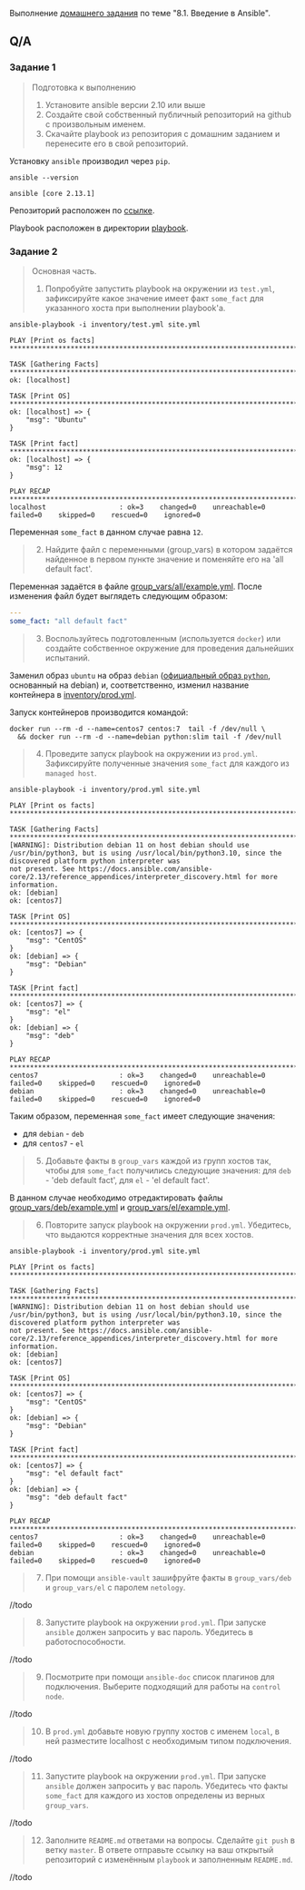 Выполнение [домашнего задания](https://github.com/netology-code/mnt-homeworks/blob/MNT-13/08-ansible-01-base/README.md)
по теме "8.1. Введение в Ansible".

## Q/A

### Задание 1

> Подготовка к выполнению
> 1. Установите ansible версии 2.10 или выше
> 2. Создайте свой собственный публичный репозиторий на github с произвольным именем.
> 3. Скачайте playbook из репозитория с домашним заданием и перенесите его в свой репозиторий.

Установку `ansible` производил через `pip`.

```shell
ansible --version
```

```text
ansible [core 2.13.1]
```

Репозиторий расположен по [ссылке](https://github.com/Dannecron/netology-devops). 

Playbook расположен в директории [playbook](./playbook).

### Задание 2

> Основная часть.
> 1. Попробуйте запустить playbook на окружении из `test.yml`, зафиксируйте какое значение имеет факт `some_fact` для указанного хоста при выполнении playbook'a.

```shell
ansible-playbook -i inventory/test.yml site.yml
```

```text
PLAY [Print os facts] ******************************************************************************************************

TASK [Gathering Facts] *****************************************************************************************************
ok: [localhost]

TASK [Print OS] ************************************************************************************************************
ok: [localhost] => {
    "msg": "Ubuntu"
}

TASK [Print fact] **********************************************************************************************************
ok: [localhost] => {
    "msg": 12
}

PLAY RECAP *****************************************************************************************************************
localhost                  : ok=3    changed=0    unreachable=0    failed=0    skipped=0    rescued=0    ignored=0
```

Переменная `some_fact` в данном случае равна `12`.

> 2. Найдите файл с переменными (group_vars) в котором задаётся найденное в первом пункте значение и поменяйте его на 'all default fact'.

Переменная задаётся в файле [group_vars/all/example.yml](./playbook/group_vars/all/example.yml). После изменения файл будет выглядеть следующим образом:

```yaml
---
some_fact: "all default fact"
```

> 3. Воспользуйтесь подготовленным (используется `docker`) или создайте собственное окружение для проведения дальнейших испытаний.

Заменил образ `ubuntu` на образ `debian` ([официальный образ `python`](https://hub.docker.com/_/python), основанный на debian)
и, соответственно, изменил название контейнера в [inventory/prod.yml](./playbook/inventory/prod.yml).

Запуск контейнеров производится командой:

```shell
docker run --rm -d --name=centos7 centos:7  tail -f /dev/null \
  && docker run --rm -d --name=debian python:slim tail -f /dev/null
```

> 4. Проведите запуск playbook на окружении из `prod.yml`. Зафиксируйте полученные значения `some_fact` для каждого из `managed host`.

```shell
ansible-playbook -i inventory/prod.yml site.yml
```

```text
PLAY [Print os facts] ********************************************************************************************************************************************************

TASK [Gathering Facts] *******************************************************************************************************************************************************
[WARNING]: Distribution debian 11 on host debian should use /usr/bin/python3, but is using /usr/local/bin/python3.10, since the discovered platform python interpreter was
not present. See https://docs.ansible.com/ansible-core/2.13/reference_appendices/interpreter_discovery.html for more information.
ok: [debian]
ok: [centos7]

TASK [Print OS] **************************************************************************************************************************************************************
ok: [centos7] => {
    "msg": "CentOS"
}
ok: [debian] => {
    "msg": "Debian"
}

TASK [Print fact] ************************************************************************************************************************************************************
ok: [centos7] => {
    "msg": "el"
}
ok: [debian] => {
    "msg": "deb"
}

PLAY RECAP *******************************************************************************************************************************************************************
centos7                    : ok=3    changed=0    unreachable=0    failed=0    skipped=0    rescued=0    ignored=0
debian                     : ok=3    changed=0    unreachable=0    failed=0    skipped=0    rescued=0    ignored=0
```

Таким образом, переменная `some_fact` имеет следующие значения:
* для `debian` - `deb`
* для `centos7` - `el`

> 5. Добавьте факты в `group_vars` каждой из групп хостов так, чтобы для `some_fact` получились следующие значения: для `deb` - 'deb default fact', для `el` - 'el default fact'.

В данном случае необходимо отредактировать файлы [group_vars/deb/example.yml](./playbook/group_vars/deb/example.yml)
и [group_vars/el/example.yml](./playbook/group_vars/el/example.yml).

> 6. Повторите запуск playbook на окружении `prod.yml`. Убедитесь, что выдаются корректные значения для всех хостов.


```shell
ansible-playbook -i inventory/prod.yml site.yml
```

```text
PLAY [Print os facts] ********************************************************************************************************************************************************

TASK [Gathering Facts] *******************************************************************************************************************************************************
[WARNING]: Distribution debian 11 on host debian should use /usr/bin/python3, but is using /usr/local/bin/python3.10, since the discovered platform python interpreter was
not present. See https://docs.ansible.com/ansible-core/2.13/reference_appendices/interpreter_discovery.html for more information.
ok: [debian]
ok: [centos7]

TASK [Print OS] **************************************************************************************************************************************************************
ok: [centos7] => {
    "msg": "CentOS"
}
ok: [debian] => {
    "msg": "Debian"
}

TASK [Print fact] ************************************************************************************************************************************************************
ok: [centos7] => {
    "msg": "el default fact"
}
ok: [debian] => {
    "msg": "deb default fact"
}

PLAY RECAP *******************************************************************************************************************************************************************
centos7                    : ok=3    changed=0    unreachable=0    failed=0    skipped=0    rescued=0    ignored=0
debian                     : ok=3    changed=0    unreachable=0    failed=0    skipped=0    rescued=0    ignored=0
```


> 7. При помощи `ansible-vault` зашифруйте факты в `group_vars/deb` и `group_vars/el` с паролем `netology`.

//todo

> 8. Запустите playbook на окружении `prod.yml`. При запуске `ansible` должен запросить у вас пароль. Убедитесь в работоспособности.

//todo

> 9. Посмотрите при помощи `ansible-doc` список плагинов для подключения. Выберите подходящий для работы на `control node`.

//todo

> 10. В `prod.yml` добавьте новую группу хостов с именем  `local`, в ней разместите localhost с необходимым типом подключения.

//todo

> 11. Запустите playbook на окружении `prod.yml`. При запуске `ansible` должен запросить у вас пароль. Убедитесь что факты `some_fact` для каждого из хостов определены из верных `group_vars`.

//todo

> 12. Заполните `README.md` ответами на вопросы. Сделайте `git push` в ветку `master`. В ответе отправьте ссылку на ваш открытый репозиторий с изменённым `playbook` и заполненным `README.md`.

//todo
